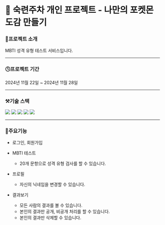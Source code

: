 # 📝 숙련주차 개인 프로젝트 - 나만의 포켓몬 도감 만들기

### 🔗프로젝트 소개
MBTI 성격 유형 테스트 서비스입니다.
- - -

### 🕓프로젝트 기간
2024년 11월 22일 ~ 2024년 11월 28일
- - -

### ⚒기술 스택
<div>
  <img src="https://img.shields.io/badge/React-61DAFB?style=flat&logo=React&logoColor=white" />
	<img src="https://img.shields.io/badge/vercel-000000?style=flat&logo=vercel&logoColor=white" />
	<img src="https://img.shields.io/badge/GitHub-181717?style=flat&logo=GitHub&logoColor=white" />
	<img src="https://img.shields.io/badge/glitch-3333FF?style=flat&logo=glitch&logoColor=white" />
	<img src="https://img.shields.io/badge/tailwindcss-06B6D4?style=flat&logo=tailwindcss&logoColor=white" />
</div>

- - -

### 📌주요기능
+ 로그인, 회원가입
  
+ MBTI 테스트
  + 20개 문항으로 성격 유형 검사를 할 수 있습니다.
  
+ 프로필
  + 자신의 닉네임을 변경할 수 있습니다.

+ 결과보기
  + 모든 사람의 결과를 볼 수 있습니다.
  + 본인의 결과만 공개, 비공개 처리를 할 수 있습니다.
  + 본인의 결과만 삭제할 수 있습니다. 
